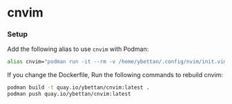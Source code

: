 # cnvim

### Setup
Add the following alias to use `cnvim` with Podman:
```bash
alias cnvim="podman run -it --rm -v /home/ybettan/.config/nvim/init.vim:/root/.config/nvim/init.vim:z -v /home/ybettan/.local/share/nvim:/root/.local/share/nvim:z -v /home/ybettan/.vim:/root/.vim:z -v /home/ybettan/go/bin:/root/go/bin:z -v /home/ybettan/go/pkg:/root/go/pkg:z -v $(pwd):/mnt quay.io/ybettan/cnvim:latest"
```

If you change the Dockerfile, Run the following commands to rebuild cnvim:

```bash
podman build -t quay.io/ybettan/cnvim:latest .
podman push quay.io/ybettan/cnvim:latest
```
